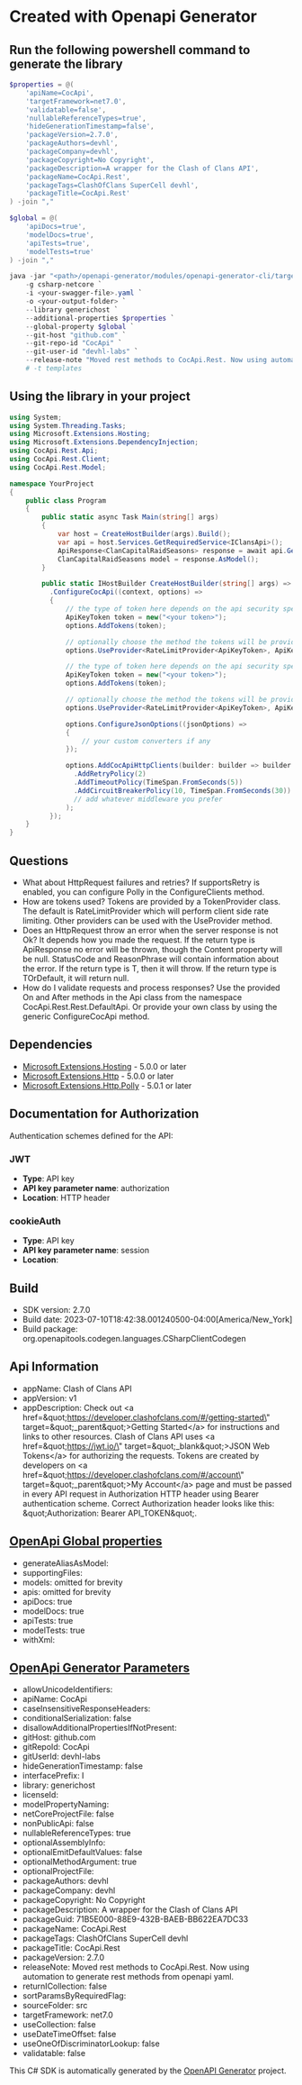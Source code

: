 # Created with Openapi Generator

<a id="cli"></a>
## Run the following powershell command to generate the library

```ps1
$properties = @(
    'apiName=CocApi',
    'targetFramework=net7.0',
    'validatable=false',
    'nullableReferenceTypes=true',
    'hideGenerationTimestamp=false',
    'packageVersion=2.7.0',
    'packageAuthors=devhl',
    'packageCompany=devhl',
    'packageCopyright=No Copyright',
    'packageDescription=A wrapper for the Clash of Clans API',
    'packageName=CocApi.Rest',
    'packageTags=ClashOfClans SuperCell devhl',
    'packageTitle=CocApi.Rest'
) -join ","

$global = @(
    'apiDocs=true',
    'modelDocs=true',
    'apiTests=true',
    'modelTests=true'
) -join ","

java -jar "<path>/openapi-generator/modules/openapi-generator-cli/target/openapi-generator-cli.jar" generate `
    -g csharp-netcore `
    -i <your-swagger-file>.yaml `
    -o <your-output-folder> `
    --library generichost `
    --additional-properties $properties `
    --global-property $global `
    --git-host "github.com" `
    --git-repo-id "CocApi" `
    --git-user-id "devhl-labs" `
    --release-note "Moved rest methods to CocApi.Rest. Now using automation to generate rest methods from openapi yaml."
    # -t templates
```

<a id="usage"></a>
## Using the library in your project

```cs
using System;
using System.Threading.Tasks;
using Microsoft.Extensions.Hosting;
using Microsoft.Extensions.DependencyInjection;
using CocApi.Rest.Api;
using CocApi.Rest.Client;
using CocApi.Rest.Model;

namespace YourProject
{
    public class Program
    {
        public static async Task Main(string[] args)
        {
            var host = CreateHostBuilder(args).Build();
            var api = host.Services.GetRequiredService<IClansApi>();
            ApiResponse<ClanCapitalRaidSeasons> response = await api.GetCapitalRaidSeasonsAsync("todo");
            ClanCapitalRaidSeasons model = response.AsModel();
        }

        public static IHostBuilder CreateHostBuilder(string[] args) => Host.CreateDefaultBuilder(args)
          .ConfigureCocApi((context, options) =>
          {
              // the type of token here depends on the api security specifications
              ApiKeyToken token = new("<your token>");
              options.AddTokens(token);

              // optionally choose the method the tokens will be provided with, default is RateLimitProvider
              options.UseProvider<RateLimitProvider<ApiKeyToken>, ApiKeyToken>();

              // the type of token here depends on the api security specifications
              ApiKeyToken token = new("<your token>");
              options.AddTokens(token);

              // optionally choose the method the tokens will be provided with, default is RateLimitProvider
              options.UseProvider<RateLimitProvider<ApiKeyToken>, ApiKeyToken>();

              options.ConfigureJsonOptions((jsonOptions) =>
              {
                  // your custom converters if any
              });

              options.AddCocApiHttpClients(builder: builder => builder
                .AddRetryPolicy(2)
                .AddTimeoutPolicy(TimeSpan.FromSeconds(5))
                .AddCircuitBreakerPolicy(10, TimeSpan.FromSeconds(30))
                // add whatever middleware you prefer
              );
          });
    }
}
```
<a id="questions"></a>
## Questions

- What about HttpRequest failures and retries?
  If supportsRetry is enabled, you can configure Polly in the ConfigureClients method.
- How are tokens used?
  Tokens are provided by a TokenProvider class. The default is RateLimitProvider which will perform client side rate limiting.
  Other providers can be used with the UseProvider method.
- Does an HttpRequest throw an error when the server response is not Ok?
  It depends how you made the request. If the return type is ApiResponse<T> no error will be thrown, though the Content property will be null. 
  StatusCode and ReasonPhrase will contain information about the error.
  If the return type is T, then it will throw. If the return type is TOrDefault, it will return null.
- How do I validate requests and process responses?
  Use the provided On and After methods in the Api class from the namespace CocApi.Rest.Rest.DefaultApi.
  Or provide your own class by using the generic ConfigureCocApi method.

<a id="dependencies"></a>
## Dependencies

- [Microsoft.Extensions.Hosting](https://www.nuget.org/packages/Microsoft.Extensions.Hosting/) - 5.0.0 or later
- [Microsoft.Extensions.Http](https://www.nuget.org/packages/Microsoft.Extensions.Http/) - 5.0.0 or later
- [Microsoft.Extensions.Http.Polly](https://www.nuget.org/packages/Microsoft.Extensions.Http.Polly/) - 5.0.1 or later

<a id="documentation-for-authorization"></a>
## Documentation for Authorization


Authentication schemes defined for the API:
<a id="JWT"></a>
### JWT

- **Type**: API key
- **API key parameter name**: authorization
- **Location**: HTTP header

<a id="cookieAuth"></a>
### cookieAuth

- **Type**: API key
- **API key parameter name**: session
- **Location**: 


## Build
- SDK version: 2.7.0
- Build date: 2023-07-10T18:42:38.001240500-04:00[America/New_York]
- Build package: org.openapitools.codegen.languages.CSharpClientCodegen

## Api Information
- appName: Clash of Clans API
- appVersion: v1
- appDescription: Check out &lt;a href&#x3D;\&quot;https://developer.clashofclans.com/#/getting-started\&quot; target&#x3D;\&quot;_parent\&quot;&gt;Getting Started&lt;/a&gt; for instructions and links to other resources. Clash of Clans API uses &lt;a href&#x3D;\&quot;https://jwt.io/\&quot; target&#x3D;\&quot;_blank\&quot;&gt;JSON Web Tokens&lt;/a&gt; for authorizing the requests. Tokens are created by developers on &lt;a href&#x3D;\&quot;https://developer.clashofclans.com/#/account\&quot; target&#x3D;\&quot;_parent\&quot;&gt;My Account&lt;/a&gt; page and must be passed in every API request in Authorization HTTP header using Bearer authentication scheme. Correct Authorization header looks like this: \&quot;Authorization: Bearer API_TOKEN\&quot;. 

## [OpenApi Global properties](https://openapi-generator.tech/docs/globals)
- generateAliasAsModel: 
- supportingFiles: 
- models: omitted for brevity
- apis: omitted for brevity
- apiDocs: true
- modelDocs: true
- apiTests: true
- modelTests: true
- withXml: 

## [OpenApi Generator Parameters](https://openapi-generator.tech/docs/generators/csharp-netcore)
- allowUnicodeIdentifiers: 
- apiName: CocApi
- caseInsensitiveResponseHeaders: 
- conditionalSerialization: false
- disallowAdditionalPropertiesIfNotPresent: 
- gitHost: github.com
- gitRepoId: CocApi
- gitUserId: devhl-labs
- hideGenerationTimestamp: false
- interfacePrefix: I
- library: generichost
- licenseId: 
- modelPropertyNaming: 
- netCoreProjectFile: false
- nonPublicApi: false
- nullableReferenceTypes: true
- optionalAssemblyInfo: 
- optionalEmitDefaultValues: false
- optionalMethodArgument: true
- optionalProjectFile: 
- packageAuthors: devhl
- packageCompany: devhl
- packageCopyright: No Copyright
- packageDescription: A wrapper for the Clash of Clans API
- packageGuid: 71B5E000-88E9-432B-BAEB-BB622EA7DC33
- packageName: CocApi.Rest
- packageTags: ClashOfClans SuperCell devhl
- packageTitle: CocApi.Rest
- packageVersion: 2.7.0
- releaseNote: Moved rest methods to CocApi.Rest. Now using automation to generate rest methods from openapi yaml.
- returnICollection: false
- sortParamsByRequiredFlag: 
- sourceFolder: src
- targetFramework: net7.0
- useCollection: false
- useDateTimeOffset: false
- useOneOfDiscriminatorLookup: false
- validatable: false

This C# SDK is automatically generated by the [OpenAPI Generator](https://openapi-generator.tech) project.
